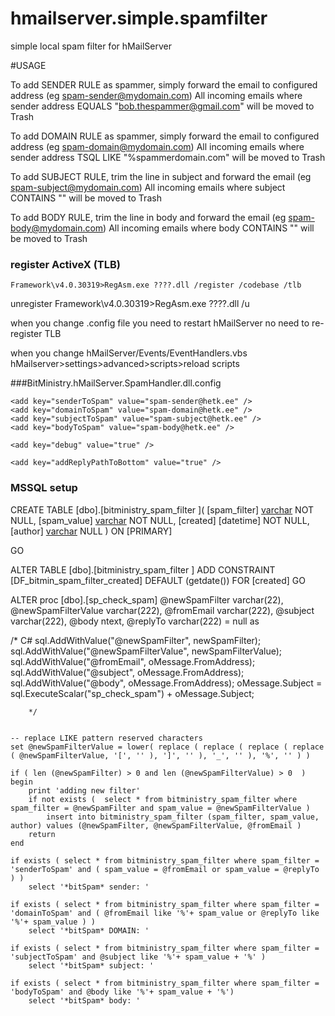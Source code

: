 # hmailserver.simple.spamfilter
simple local spam filter for hMailServer


#USAGE 

To add SENDER RULE as spammer, simply forward the email to configured address (eg spam-sender@mydomain.com) 
All incoming emails where sender address EQUALS "bob.thespammer@gmail.com" will be moved to Trash 

To add DOMAIN RULE as spammer, simply forward the email to configured address (eg spam-domain@mydomain.com)
All incoming emails where sender address TSQL LIKE "%spammerdomain.com" will be moved to Trash 

To add SUBJECT RULE, trim the line in subject and forward the email (eg spam-subject@mydomain.com)
All incoming emails where subject CONTAINS "<trimmed string from subject>" will be moved to Trash 

To add BODY RULE, trim the line in body and forward the email (eg spam-body@mydomain.com)
All incoming emails where body CONTAINS "<trimmed string from body>" will be moved to Trash 


### register ActiveX (TLB)

	Framework\v4.0.30319>RegAsm.exe ????.dll /register /codebase /tlb

unregister
	Framework\v4.0.30319>RegAsm.exe ????.dll /u 
	
when you change .config file
	you need to restart hMailServer 
	no need to re-register TLB

when you change hMailServer/Events/EventHandlers.vbs
	hMailserver>settings>advanced>scripts>reload scripts 


###BitMinistry.hMailServer.SpamHandler.dll.config

  <connectionStrings>
    <add name="main"
         connectionString="/////////////////////// hmail mssql connection string ////////////////////////"
         providerName="System.Data.SqlClient" />
  </connectionStrings>

  <appSettings>

    <add key="senderToSpam" value="spam-sender@hetk.ee" />
    <add key="domainToSpam" value="spam-domain@hetk.ee" />
    <add key="subjectToSpam" value="spam-subject@hetk.ee" />
    <add key="bodyToSpam" value="spam-body@hetk.ee" />

    <add key="debug" value="true" /> 

    <add key="addReplyPathToBottom" value="true" />
	


  </appSettings>




### MSSQL setup


CREATE TABLE [dbo].[bitministry_spam_filter ](
	[spam_filter] [varchar](22) NOT NULL,
	[spam_value] [varchar](222) NOT NULL,
	[created] [datetime] NOT NULL,
	[author] [varchar](222) NULL
) ON [PRIMARY]

GO


ALTER TABLE [dbo].[bitministry_spam_filter ] ADD  CONSTRAINT [DF_bitmin_spam_filter_created]  DEFAULT (getdate()) FOR [created]
GO


ALTER proc [dbo].[sp_check_spam]
	@newSpamFilter varchar(22), 
	@newSpamFilterValue varchar(222), 
	@fromEmail varchar(222), 
	@subject varchar(222), 
	@body ntext,
	@replyTo varchar(222) = null 
as 

/* C# 
		sql.AddWithValue("@newSpamFilter", newSpamFilter);
		sql.AddWithValue("@newSpamFilterValue", newSpamFilterValue);
		sql.AddWithValue("@fromEmail", oMessage.FromAddress);
		sql.AddWithValue("@subject", oMessage.FromAddress);
		sql.AddWithValue("@body", oMessage.FromAddress);
		oMessage.Subject = sql.ExecuteScalar("sp_check_spam") + oMessage.Subject;

		*/

		
	-- replace LIKE pattern reserved characters 
	set @newSpamFilterValue = lower( replace ( replace ( replace ( replace ( @newSpamFilterValue, '[', '' ), ']', '' ), '_', '' ), '%', '' ) )

	if ( len (@newSpamFilter) > 0 and len (@newSpamFilterValue) > 0  )
	begin
		print 'adding new filter'
		if not exists (  select * from bitministry_spam_filter where spam_filter = @newSpamFilter and spam_value = @newSpamFilterValue ) 
			insert into bitministry_spam_filter (spam_filter, spam_value, author) values (@newSpamFilter, @newSpamFilterValue, @fromEmail )
		return 
	end 

	if exists ( select * from bitministry_spam_filter where spam_filter = 'senderToSpam' and ( spam_value = @fromEmail or spam_value = @replyTo ) )
		select '*bitSpam* sender: '

	if exists ( select * from bitministry_spam_filter where spam_filter = 'domainToSpam' and ( @fromEmail like '%'+ spam_value or @replyTo like '%'+ spam_value ) )
		select '*bitSpam* DOMAIN: '

	if exists ( select * from bitministry_spam_filter where spam_filter = 'subjectToSpam' and @subject like '%'+ spam_value + '%' )
		select '*bitSpam* subject: '

	if exists ( select * from bitministry_spam_filter where spam_filter = 'bodyToSpam' and @body like '%'+ spam_value + '%')
		select '*bitSpam* body: '


